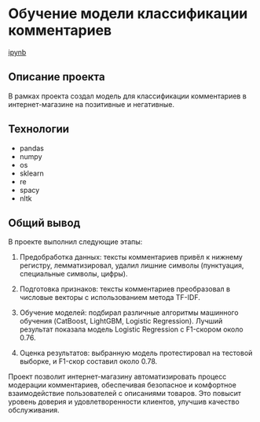 # Обучение модели классификации комментариев

[ipynb](https://github.com/yaroslav-korobkov/Portfolio/blob/main/Toxic_comments/toxic_comments.ipynb)

## Описание проекта

В рамках проекта создал модель для классификации комментариев в интернет-магазине на позитивные и негативные.

## Технологии

- pandas
- numpy
- os
- sklearn
- re
- spacy
- nltk

## Общий вывод

В проекте выполнил следующие этапы:

1. Предобработка данных: тексты комментариев привёл к нижнему регистру, лемматизировал, удалил лишние символы (пунктуация, специальные символы, цифры).

2. Подготовка признаков: тексты комментариев преобразовал в числовые векторы с использованием метода TF-IDF.

3. Обучение моделей: подбирал различные алгоритмы машинного обучения (CatBoost, LightGBM, Logistic Regression). Лучший результат показала модель Logistic Regression с F1-скором около 0.76.

4. Оценка результатов: выбранную модель протестировал на тестовой выборке, и F1-скор составил около 0.78.

Проект позволит интернет-магазину автоматизировать процесс модерации комментариев, обеспечивая безопасное и комфортное взаимодействие пользователей с описаниями товаров. Это повысит уровень доверия и удовлетворенности клиентов, улучшив качество обслуживания.
